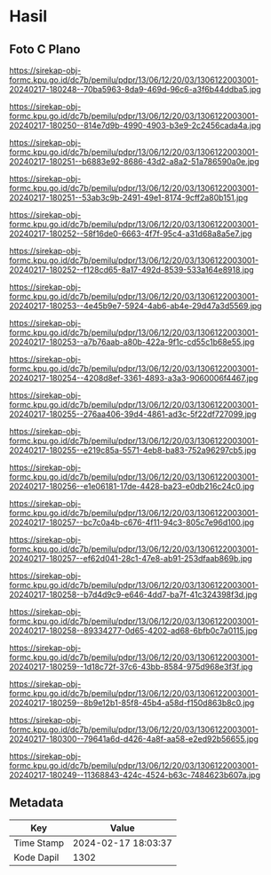 # Hasil

## Foto C Plano

https://sirekap-obj-formc.kpu.go.id/dc7b/pemilu/pdpr/13/06/12/20/03/1306122003001-20240217-180248--70ba5963-8da9-469d-96c6-a3f6b44ddba5.jpg

https://sirekap-obj-formc.kpu.go.id/dc7b/pemilu/pdpr/13/06/12/20/03/1306122003001-20240217-180250--814e7d9b-4990-4903-b3e9-2c2456cada4a.jpg

https://sirekap-obj-formc.kpu.go.id/dc7b/pemilu/pdpr/13/06/12/20/03/1306122003001-20240217-180251--b6883e92-8686-43d2-a8a2-51a786590a0e.jpg

https://sirekap-obj-formc.kpu.go.id/dc7b/pemilu/pdpr/13/06/12/20/03/1306122003001-20240217-180251--53ab3c9b-2491-49e1-8174-9cff2a80b151.jpg

https://sirekap-obj-formc.kpu.go.id/dc7b/pemilu/pdpr/13/06/12/20/03/1306122003001-20240217-180252--58f16de0-6663-4f7f-95c4-a31d68a8a5e7.jpg

https://sirekap-obj-formc.kpu.go.id/dc7b/pemilu/pdpr/13/06/12/20/03/1306122003001-20240217-180252--f128cd65-8a17-492d-8539-533a164e8918.jpg

https://sirekap-obj-formc.kpu.go.id/dc7b/pemilu/pdpr/13/06/12/20/03/1306122003001-20240217-180253--4e45b9e7-5924-4ab6-ab4e-29d47a3d5569.jpg

https://sirekap-obj-formc.kpu.go.id/dc7b/pemilu/pdpr/13/06/12/20/03/1306122003001-20240217-180253--a7b76aab-a80b-422a-9f1c-cd55c1b68e55.jpg

https://sirekap-obj-formc.kpu.go.id/dc7b/pemilu/pdpr/13/06/12/20/03/1306122003001-20240217-180254--4208d8ef-3361-4893-a3a3-9060006f4467.jpg

https://sirekap-obj-formc.kpu.go.id/dc7b/pemilu/pdpr/13/06/12/20/03/1306122003001-20240217-180255--276aa406-39d4-4861-ad3c-5f22df727099.jpg

https://sirekap-obj-formc.kpu.go.id/dc7b/pemilu/pdpr/13/06/12/20/03/1306122003001-20240217-180255--e219c85a-5571-4eb8-ba83-752a96297cb5.jpg

https://sirekap-obj-formc.kpu.go.id/dc7b/pemilu/pdpr/13/06/12/20/03/1306122003001-20240217-180256--e1e06181-17de-4428-ba23-e0db216c24c0.jpg

https://sirekap-obj-formc.kpu.go.id/dc7b/pemilu/pdpr/13/06/12/20/03/1306122003001-20240217-180257--bc7c0a4b-c676-4f11-94c3-805c7e96d100.jpg

https://sirekap-obj-formc.kpu.go.id/dc7b/pemilu/pdpr/13/06/12/20/03/1306122003001-20240217-180257--ef62d041-28c1-47e8-ab91-253dfaab869b.jpg

https://sirekap-obj-formc.kpu.go.id/dc7b/pemilu/pdpr/13/06/12/20/03/1306122003001-20240217-180258--b7d4d9c9-e646-4dd7-ba7f-41c324398f3d.jpg

https://sirekap-obj-formc.kpu.go.id/dc7b/pemilu/pdpr/13/06/12/20/03/1306122003001-20240217-180258--89334277-0d65-4202-ad68-6bfb0c7a0115.jpg

https://sirekap-obj-formc.kpu.go.id/dc7b/pemilu/pdpr/13/06/12/20/03/1306122003001-20240217-180259--1d18c72f-37c6-43bb-8584-975d968e3f3f.jpg

https://sirekap-obj-formc.kpu.go.id/dc7b/pemilu/pdpr/13/06/12/20/03/1306122003001-20240217-180259--8b9e12b1-85f8-45b4-a58d-f150d863b8c0.jpg

https://sirekap-obj-formc.kpu.go.id/dc7b/pemilu/pdpr/13/06/12/20/03/1306122003001-20240217-180300--79641a6d-d426-4a8f-aa58-e2ed92b56655.jpg

https://sirekap-obj-formc.kpu.go.id/dc7b/pemilu/pdpr/13/06/12/20/03/1306122003001-20240217-180249--11368843-424c-4524-b63c-7484623b607a.jpg


## Metadata

| Key        | Value               |
| ---------- | ------------------- |
| Time Stamp | 2024-02-17 18:03:37 |
| Kode Dapil | 1302                |



